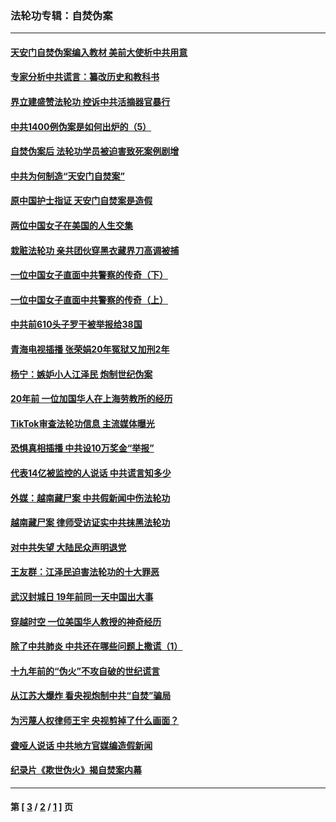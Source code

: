 ### 法轮功专辑：自焚伪案
---
#### [天安门自焚伪案编入教材 美前大使析中共用意](../../pages/nf5562/n13791932.md?11050430) 
#### [专家分析中共谎言：纂改历史和教科书](../../pages/nf5562/n13781542.md?11050430) 
#### [界立建盛赞法轮功 控诉中共活摘器官暴行](../../pages/nf5562/n13781971.md?11050430) 
#### [中共1400例伪案是如何出炉的（5）](../../pages/nf5562/n13226831.md?11050430) 
#### [自焚伪案后 法轮功学员被迫害致死案例剧增](../../pages/nf5562/n13190600.md?11050430) 
#### [中共为何制造“天安门自焚案”](../../pages/nf5562/n13183270.md?11050430) 
#### [原中国护士指证 天安门自焚案是造假](../../pages/nf5562/n13172289.md?11050430) 
#### [两位中国女子在美国的人生交集](../../pages/nf5562/n13156138.md?11050430) 
#### [栽赃法轮功 亲共团伙穿黑衣藏界刀高调被捕](../../pages/nf5562/n13073780.md?11050430) 
#### [一位中国女子直面中共警察的传奇（下）](../../pages/nf5562/n12989706.md?11050430) 
#### [一位中国女子直面中共警察的传奇（上）](../../pages/nf5562/n12985072.md?11050430) 
#### [中共前610头子罗干被举报给38国](../../pages/nf5562/n12975419.md?11050430) 
#### [青海电视插播 张荣娟20年冤狱又加刑2年](../../pages/nf5562/n12738166.md?11050430) 
#### [杨宁：嫉妒小人江泽民 炮制世纪伪案](../../pages/nf5562/n12724108.md?11050430) 
#### [20年前 一位加国华人在上海劳教所的经历](../../pages/nf5562/n12707932.md?11050430) 
#### [TikTok审查法轮功信息 主流媒体曝光](../../pages/nf5562/n12362336.md?11050430) 
#### [恐惧真相插播 中共设10万奖金“举报”](../../pages/nf5562/n12306396.md?11050430) 
#### [代表14亿被监控的人说话 中共谎言知多少](../../pages/nf5562/n12297484.md?11050430) 
#### [外媒：越南藏尸案 中共假新闻中伤法轮功](../../pages/nf5562/n12264411.md?11050430) 
#### [越南藏尸案 律师受访证实中共抹黑法轮功](../../pages/nf5562/n12261878.md?11050430) 
#### [对中共失望 大陆民众声明退党](../../pages/nf5562/n12187315.md?11050430) 
#### [王友群：江泽民迫害法轮功的十大罪恶](../../pages/nf5562/n12169074.md?11050430) 
#### [武汉封城日 19年前同一天中国出大事](../../pages/nf5562/n12150901.md?11050430) 
#### [穿越时空  一位美国华人教授的神奇经历](../../pages/nf5562/n12097460.md?11050430) 
#### [除了中共肺炎 中共还在哪些问题上撒谎（1）](../../pages/nf5562/n11955770.md?11050430) 
#### [十九年前的“伪火”不攻自破的世纪谎言](../../pages/nf5562/n11813238.md?11050430) 
#### [从江苏大爆炸 看央视炮制中共“自焚”骗局](../../pages/nf5562/n11140275.md?11050430) 
#### [为污蔑人权律师王宇 央视剪掉了什么画面？](../../pages/nf5562/n11130142.md?11050430) 
#### [聋哑人说话 中共地方官媒编造假新闻](../../pages/nf5562/n11006067.md?11050430) 
#### [纪录片《欺世伪火》揭自焚案内幕](../../pages/nf5562/n11002664.md?11050430) 

---
#### 第 [ [3](./3.md?11050430) / [2](./2.md?11050430) / [1](./1.md?11050430) ] 页
